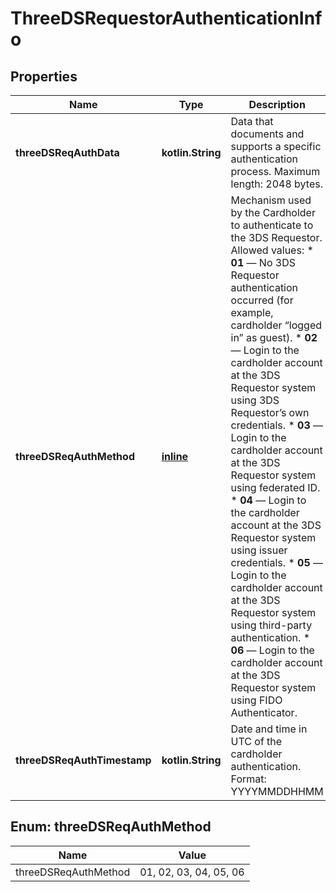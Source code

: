 
# ThreeDSRequestorAuthenticationInfo

## Properties
Name | Type | Description | Notes
------------ | ------------- | ------------- | -------------
**threeDSReqAuthData** | **kotlin.String** | Data that documents and supports a specific authentication process. Maximum length: 2048 bytes. |  [optional]
**threeDSReqAuthMethod** | [**inline**](#ThreeDSReqAuthMethod) | Mechanism used by the Cardholder to authenticate to the 3DS Requestor. Allowed values: * **01** — No 3DS Requestor authentication occurred (for example, cardholder “logged in” as guest). * **02** — Login to the cardholder account at the 3DS Requestor system using 3DS Requestor’s own credentials. * **03** — Login to the cardholder account at the 3DS Requestor system using federated ID. * **04** — Login to the cardholder account at the 3DS Requestor system using issuer credentials. * **05** — Login to the cardholder account at the 3DS Requestor system using third-party authentication. * **06** — Login to the cardholder account at the 3DS Requestor system using FIDO Authenticator. |  [optional]
**threeDSReqAuthTimestamp** | **kotlin.String** | Date and time in UTC of the cardholder authentication. Format: YYYYMMDDHHMM |  [optional]


<a name="ThreeDSReqAuthMethod"></a>
## Enum: threeDSReqAuthMethod
Name | Value
---- | -----
threeDSReqAuthMethod | 01, 02, 03, 04, 05, 06



